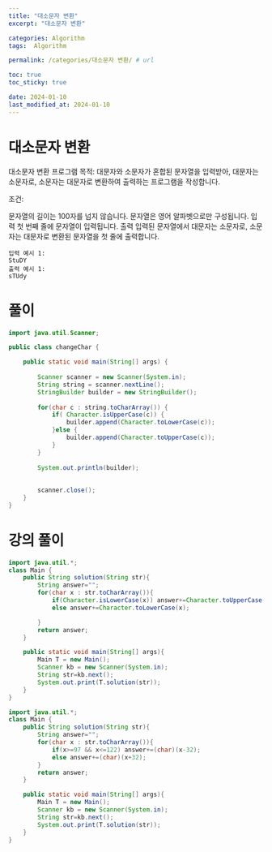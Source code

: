 ```yaml
---
title: "대소문자 변환"
excerpt: "대소문자 변환"

categories: Algorithm
tags:  Algorithm

permalink: /categories/대소문자 변환/ # url

toc: true
toc_sticky: true

date: 2024-01-10
last_modified_at: 2024-01-10
---
```


# 대소문자 변환

대소문자 변환 프로그램
목적: 대문자와 소문자가 혼합된 문자열을 입력받아, 대문자는 소문자로, 소문자는 대문자로 변환하여 출력하는 프로그램을 작성합니다.

조건:

문자열의 길이는 100자를 넘지 않습니다.
문자열은 영어 알파벳으로만 구성됩니다.
입력
첫 번째 줄에 문자열이 입력됩니다.
출력
입력된 문자열에서 대문자는 소문자로, 소문자는 대문자로 변환된 문자열을 첫 줄에 출력합니다.
    
    입력 예시 1:
    StuDY
    출력 예시 1:
    sTUdy

# 풀이

```java
import java.util.Scanner;

public class changeChar {

	public static void main(String[] args) {
		
		Scanner scanner = new Scanner(System.in);
		String string = scanner.nextLine();
		StringBuilder builder = new StringBuilder();
		
		for(char c : string.toCharArray()) {
			if( Character.isUpperCase(c)) {
				builder.append(Character.toLowerCase(c));
			}else {
				builder.append(Character.toUpperCase(c));
			}
		}
		
		System.out.println(builder);
		
		
		scanner.close();
	}
}
```

# 강의 풀이

```java
import java.util.*;
class Main {	
	public String solution(String str){
		String answer="";
		for(char x : str.toCharArray()){
			if(Character.isLowerCase(x)) answer+=Character.toUpperCase(x);
			else answer+=Character.toLowerCase(x);

		}
		return answer;
	}

	public static void main(String[] args){
		Main T = new Main();
		Scanner kb = new Scanner(System.in);
		String str=kb.next();
		System.out.print(T.solution(str));
	}
}
```

```java
import java.util.*;
class Main {	
	public String solution(String str){
		String answer="";
		for(char x : str.toCharArray()){
			if(x>=97 && x<=122) answer+=(char)(x-32);
			else answer+=(char)(x+32);
		}
		return answer;
	}

	public static void main(String[] args){
		Main T = new Main();
		Scanner kb = new Scanner(System.in);
		String str=kb.next();
		System.out.print(T.solution(str));
	}
}
```

